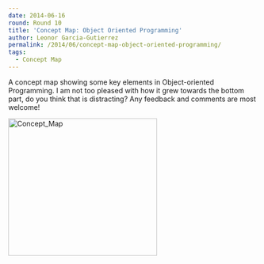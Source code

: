 ```yaml
---
date: 2014-06-16
round: Round 10
title: 'Concept Map: Object Oriented Programming'
author: Leonor Garcia-Gutierrez
permalink: /2014/06/concept-map-object-oriented-programming/
tags:
  - Concept Map
---
```

A concept map showing some key elements in Object-oriented Programming. I am not too pleased with how it grew towards the bottom part, do you think that is distracting? Any feedback and comments are most welcome!

[<img class="alignnone size-medium wp-image-7656" alt="Concept_Map" src="/training-course/uploads/2014/06/Concept_Map-300x278.png" width="300" height="278" />][1]

 [1]: /training-course/uploads/2014/06/Concept_Map.png
